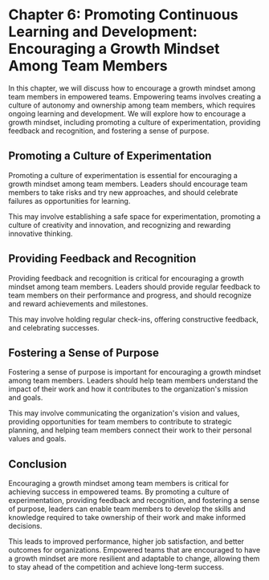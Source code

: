 Chapter 6: Promoting Continuous Learning and Development: Encouraging a Growth Mindset Among Team Members
=========================================================================================================

In this chapter, we will discuss how to encourage a growth mindset among team members in empowered teams. Empowering teams involves creating a culture of autonomy and ownership among team members, which requires ongoing learning and development. We will explore how to encourage a growth mindset, including promoting a culture of experimentation, providing feedback and recognition, and fostering a sense of purpose.

Promoting a Culture of Experimentation
--------------------------------------

Promoting a culture of experimentation is essential for encouraging a growth mindset among team members. Leaders should encourage team members to take risks and try new approaches, and should celebrate failures as opportunities for learning.

This may involve establishing a safe space for experimentation, promoting a culture of creativity and innovation, and recognizing and rewarding innovative thinking.

Providing Feedback and Recognition
----------------------------------

Providing feedback and recognition is critical for encouraging a growth mindset among team members. Leaders should provide regular feedback to team members on their performance and progress, and should recognize and reward achievements and milestones.

This may involve holding regular check-ins, offering constructive feedback, and celebrating successes.

Fostering a Sense of Purpose
----------------------------

Fostering a sense of purpose is important for encouraging a growth mindset among team members. Leaders should help team members understand the impact of their work and how it contributes to the organization's mission and goals.

This may involve communicating the organization's vision and values, providing opportunities for team members to contribute to strategic planning, and helping team members connect their work to their personal values and goals.

Conclusion
----------

Encouraging a growth mindset among team members is critical for achieving success in empowered teams. By promoting a culture of experimentation, providing feedback and recognition, and fostering a sense of purpose, leaders can enable team members to develop the skills and knowledge required to take ownership of their work and make informed decisions.

This leads to improved performance, higher job satisfaction, and better outcomes for organizations. Empowered teams that are encouraged to have a growth mindset are more resilient and adaptable to change, allowing them to stay ahead of the competition and achieve long-term success.
